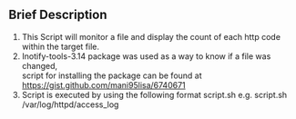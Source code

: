 ## Brief Description ##

1. This Script will monitor a file and display the count of each http code within the target file.
2. Inotify-tools-3.14 package was used as a way to know if a file was changed,		
script for installing the package can be found at https://gist.github.com/mani95lisa/6740671
3. Script is executed by using the following format 
		script.sh <target file>
		e.g.
		script.sh /var/log/httpd/access_log
